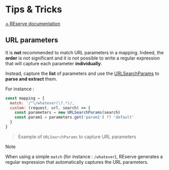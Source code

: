 # Tips & Tricks

[🔝 REserve documentation](README.md)

## URL parameters

It is **not** recommended to match URL parameters in a mapping. Indeed, the **order** is not significant and it is not possible to write a regular expression that will capture each parameter **individually**.

Instead, capture the **list** of parameters and use the [URLSearchParams](https://developer.mozilla.org/en-US/docs/Web/API/URLSearchParams) to **parse and extract** them.

For instance :

```JavaScript
const mapping = {
  match: '/^\/whatever(\?.*)/,
  custom: (request, url, search) => {
    const parameters = new URLSearchParams(search)
    const param1 = parameters.get('param1') ?? 'default'
  }
}
```

> Example of `URLSearchParams` to capture URL parameters

> [!NOTE]
> When using a simple `match` (for instance : `/whatever`), REserve generates a regular expression that automatically captures the URL parameters.
